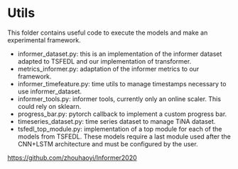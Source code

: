 # Utils

This folder contains useful code to execute the models and make an experimental framework.

- informer_dataset.py: this is an implementation of the informer dataset adapted to TSFEDL and our implementation of transformer.
- metrics_informer.py: adaptation of the informer metrics to our framework.
- informer_timefeature.py: time utils to manage timestamps necessary to use informer_dataset.
- informer_tools.py: informer tools, currently only an online scaler. This could rely on sklearn.
- progress_bar.py: pytorch callback to implement a custom progress bar.
- timeseries_dataset.py: time series dataset to manage TiNA dataset.
- tsfedl_top_module.py: implementation of a top module for each of the models from TSFEDL. These models require a last module used after the CNN+LSTM architecture and must be configured by the user.

https://github.com/zhouhaoyi/Informer2020
